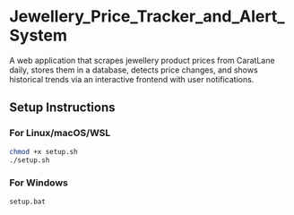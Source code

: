 # Jewellery_Price_Tracker_and_Alert_System
A web application that scrapes jewellery product prices from CaratLane daily, stores them in a database, detects price changes, and shows historical trends via an interactive frontend with user notifications.

## Setup Instructions

### For Linux/macOS/WSL
```bash
chmod +x setup.sh
./setup.sh
```

### For Windows
```cmd
setup.bat
```
